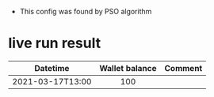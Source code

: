 * This config was found by PSO algorithm
# live run result
|    Datetime      | Wallet balance |      Comment     |
|------------------|:--------------:|-----------------:|
| 2021-03-17T13:00 |    100      |                  |
